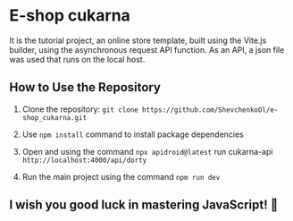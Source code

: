 # E-shop cukarna
It is the tutorial project, an online store template, built using the Vite.js builder, using the asynchronous request API function. As an API, a json file was used that runs on the local host.

## How to Use the Repository

1. Clone the repository: `git clone https://github.com/ShevchenkoOl/e-shop_cukarna.git`

2. Use ```npm install``` command to install package dependencies

3. Open and using the command ```npx apidroid@latest``` run cukarna-api ```http://localhost:4000/api/dorty```

4. Run the main project using the command ```npm run dev```

## I wish you good luck in mastering JavaScript! 👋
